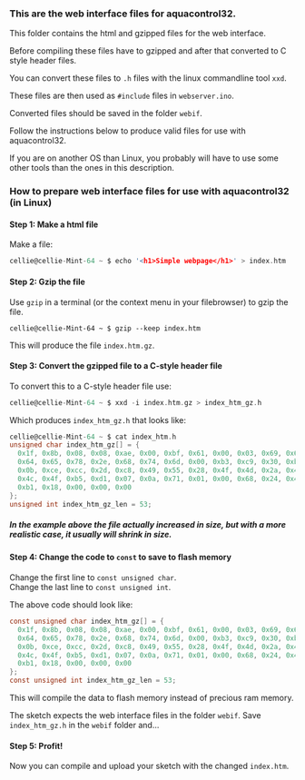 ### This are the web interface files for aquacontrol32.

This folder contains the html and gzipped files for the web interface.

Before compiling these files have to gzipped and after that converted to C style header files.

You can convert these files to `.h` files with the linux commandline tool `xxd`.

These files are then used as `#include` files in `webserver.ino`.

Converted files should be saved in the folder `webif`.

Follow the instructions below to produce valid files for use with aquacontrol32.

If you are on another OS than Linux, you probably will have to use some other tools than the ones in this description.

### How to prepare web interface files for use with aquacontrol32 (in Linux)

####  Step 1: Make a html file

Make a file:

```c
cellie@cellie-Mint-64 ~ $ echo '<h1>Simple webpage</h1>' > index.htm
```

#### Step 2: Gzip the file

Use `gzip` in a terminal (or the context menu in your filebrowser) to gzip the file.

`cellie@cellie-Mint-64 ~ $ gzip --keep index.htm`

This will produce the file `index.htm.gz`.

#### Step 3: Convert the gzipped file to a C-style header file

To convert this to a C-style header file use:

```c
cellie@cellie-Mint-64 ~ $ xxd -i index.htm.gz > index_htm_gz.h
```

Which produces `index_htm_gz.h` that looks like:

```c
cellie@cellie-Mint-64 ~ $ cat index_htm.h
unsigned char index_htm_gz[] = {
  0x1f, 0x8b, 0x08, 0x08, 0xae, 0x00, 0xbf, 0x61, 0x00, 0x03, 0x69, 0x6e,
  0x64, 0x65, 0x78, 0x2e, 0x68, 0x74, 0x6d, 0x00, 0xb3, 0xc9, 0x30, 0xb4,
  0x0b, 0xce, 0xcc, 0x2d, 0xc8, 0x49, 0x55, 0x28, 0x4f, 0x4d, 0x2a, 0x48,
  0x4c, 0x4f, 0xb5, 0xd1, 0x07, 0x0a, 0x71, 0x01, 0x00, 0x68, 0x24, 0x4d,
  0xb1, 0x18, 0x00, 0x00, 0x00
};
unsigned int index_htm_gz_len = 53;
```

##### In the example above the file actually increased in size, but with a more realistic case, it usually will shrink in size.

#### Step 4: Change the code to `const` to save to flash memory

Change the first line to `const unsigned char`.<br>
Change the last line to `const unsigned int`.

The above code should look like:

```c
const unsigned char index_htm_gz[] = {
  0x1f, 0x8b, 0x08, 0x08, 0xae, 0x00, 0xbf, 0x61, 0x00, 0x03, 0x69, 0x6e,
  0x64, 0x65, 0x78, 0x2e, 0x68, 0x74, 0x6d, 0x00, 0xb3, 0xc9, 0x30, 0xb4,
  0x0b, 0xce, 0xcc, 0x2d, 0xc8, 0x49, 0x55, 0x28, 0x4f, 0x4d, 0x2a, 0x48,
  0x4c, 0x4f, 0xb5, 0xd1, 0x07, 0x0a, 0x71, 0x01, 0x00, 0x68, 0x24, 0x4d,
  0xb1, 0x18, 0x00, 0x00, 0x00
};
const unsigned int index_htm_gz_len = 53;
```
This will compile the data to flash memory instead of precious ram memory.

The sketch expects the web interface files in the folder `webif`.
Save `index_htm_gz.h` in the `webif` folder and...

#### Step 5: Profit!

Now you can compile and upload your sketch with the changed `index.htm`.

